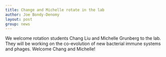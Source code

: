 ```yaml
---
title: Change and Michelle rotate in the lab
author: Joe Bondy-Denomy
layout: post
group: news
---
```

We welcome rotation students Chang Liu and Michelle Grunberg to the lab. They will be working on the co-evolution of new bacterial immune systems and phages. Welcome Chang and Michelle!
